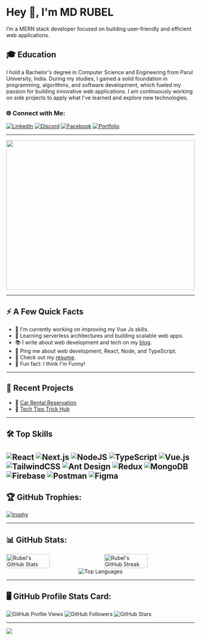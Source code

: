 # Hey 👋, I'm MD RUBEL
I’m a MERN stack developer focused on building user-friendly and efficient web applications.

## 🎓 Education
I hold a Bachelor's degree in Computer Science and Engineering from Parul University, India. During my studies, I gained a solid foundation in programming, algorithms, and software development, which fueled my passion for building innovative web applications. I am continuously working on side projects to apply what I've learned and explore new technologies.

### 🌐 Connect with Me:
[![LinkedIn](https://img.shields.io/badge/LinkedIn-%230077B5.svg?style=for-the-badge&logo=linkedin&logoColor=white)](https://www.linkedin.com/in/prince-rubel/)
[![Discord](https://img.shields.io/badge/Discord-%237289DA.svg?style=for-the-badge&logo=discord&logoColor=white)](https://discord.gg/rubel29879) 
[![Facebook](https://img.shields.io/badge/Facebook-%231877F2.svg?style=for-the-badge&logo=facebook&logoColor=white)](https://www.facebook.com/profile.php?id=100029247340444&mibextid=zbwkwl)
[![Portfolio](https://img.shields.io/badge/Portfolio-%23000000.svg?style=for-the-badge&logo=firefox&logoColor=white)](https://rubel-portfolio-one.vercel.app/)

---

<img src="https://media.giphy.com/media/3o7qE1YN7aBOFPRw8E/giphy.gif" width="100%" height="400px" /><!-- Replace with a GIF of your choice -->

---

## ⚡ A Few Quick Facts

- 🌱 I'm currently working on improving my Vue Js skills.
- 🧠 Learning serverless architectures and building scalable web apps.
- 📚 I write about web development and tech on my [blog](https://www.linkedin.com/in/prince-rubel/). 
- 💬 Ping me about web development, React, Node, and TypeScript.
- 📄 Check out my [resume](https://rubelresume.com).
- 🎯 Fun fact: I think I'm Funny!

---

## 📂 Recent Projects
- 🔗 [Car Rental Reservation](https://car-rental-reservation-client.vercel.app/)
- 🔗 [Tech Tips Trick Hub](https://tech-tips-trick-hub-frontend-lac.vercel.app/)


---

## 🛠 Top Skills

![React](https://img.shields.io/badge/react-%2361DAFB.svg?style=for-the-badge&logo=react&logoColor=black)
![Next.js](https://img.shields.io/badge/next.js-%23000000.svg?style=for-the-badge&logo=next.js&logoColor=white)
![NodeJS](https://img.shields.io/badge/node.js-%2343853D.svg?style=for-the-badge&logo=node.js&logoColor=white)
![TypeScript](https://img.shields.io/badge/typescript-%23007ACC.svg?style=for-the-badge&logo=typescript&logoColor=white)
![Vue.js](https://img.shields.io/badge/vuejs-%2335495e.svg?style=for-the-badge&logo=vuedotjs&logoColor=%234FC08D)
![TailwindCSS](https://img.shields.io/badge/tailwindcss-%2338B2AC.svg?style=for-the-badge&logo=tailwind-css&logoColor=white)
![Ant Design](https://img.shields.io/badge/AntDesign-%230170FE.svg?style=for-the-badge&logo=ant-design&logoColor=white)
![Redux](https://img.shields.io/badge/redux-%23764ABC.svg?style=for-the-badge&logo=redux&logoColor=white)
![MongoDB](https://img.shields.io/badge/mongodb-%2347A248.svg?style=for-the-badge&logo=mongodb&logoColor=white)
![Firebase](https://img.shields.io/badge/firebase-%23039BE5.svg?style=for-the-badge&logo=firebase)
![Postman](https://img.shields.io/badge/postman-%23FF6C37.svg?style=for-the-badge&logo=postman&logoColor=white)
![Figma](https://img.shields.io/badge/figma-%23F24E1E.svg?style=for-the-badge&logo=figma&logoColor=white)
---

## 🏆 GitHub Trophies:
[![trophy](https://github-profile-trophy.vercel.app/?username=RubelCoderX&theme=radical&no-frame=true&row=1&column=7)](https://github.com/RubelCoderX/github-profile-trophy)

---

## 📊 GitHub Stats:
<div style="display: flex; justify-content: space-between;">
  <img src="https://github-readme-stats.vercel.app/api?username=RubelCoderX&show_icons=true&theme=radical" alt="Rubel's GitHub Stats" style="width: 48%;" />
  <img src="https://github-readme-streak-stats.herokuapp.com/?user=RubelCoderX&theme=radical" alt="Rubel's GitHub Streak" style="width: 48%;" />
</div>
<div align="center">
  <img src="https://github-readme-stats.vercel.app/api/top-langs/?username=RubelCoderX&layout=compact&theme=radical" alt="Top Languages" />
</div>

---

## 🖥️ GitHub Profile Stats Card:
![GitHub Profile Views](https://komarev.com/ghpvc/?username=RubelCoderX&color=brightgreen)
![GitHub Followers](https://img.shields.io/github/followers/RubelCoderX?style=social)
![GitHub Stars](https://img.shields.io/github/stars/RubelCoderX?style=social)

---

[![](https://visitcount.itsvg.in/api?id=RubelCoderX&icon=0&color=0)](https://visitcount.itsvg.in)
